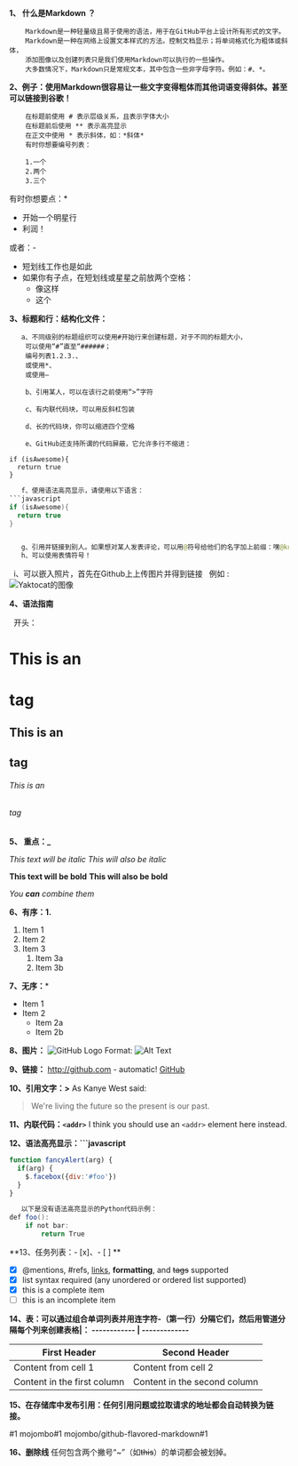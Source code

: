 
**1、 什么是Markdown ？**
```
    Markdown是一种轻量级且易于使用的语法，用于在GitHub平台上设计所有形式的文字。
    Markdown是一种在网络上设置文本样式的方法。控制文档显示；将单词格式化为粗体或斜体，
    添加图像以及创建列表只是我们使用Markdown可以执行的一些操作。
    大多数情况下，Markdown只是常规文本，其中包含一些非字母字符。例如：#、*。
```

**2、例子：使用Markdown很容易让一些文字变得粗体而其他词语变得斜体。甚至可以链接到谷歌！**
```
    在标题前使用 # 表示层级关系，且表示字体大小
    在标题前后使用 ** 表示高亮显示
    在正文中使用 * 表示斜体，如：*斜体* 
    有时你想要编号列表：

    1.一个
    2.两个
    3.三个
```


有时你想要点：*

* 开始一个明星行
* 利润！

或者：- 

- 短划线工作也是如此
- 如果你有子点，在短划线或星星之前放两个空格：
  - 像这样
  - 这个
    
   
**3、标题和行：结构化文件：**
```
   a、不同级别的标题组织可以使用#开始行来创建标题，对于不同的标题大小，
    可以使用“#”直至“######；
    编号列表1.2.3.、
    或使用*、
    或使用—
    
    b、引用某人，可以在该行之前使用“>”字符
    
    c、有内联代码块，可以用反斜杠包装
    
    d、长的代码块，你可以缩进四个空格
    
    e、GitHub还支持所谓的代码屏蔽，它允许多行不缩进：
```
    
```
if (isAwesome){
  return true
}
```
```java
   f、使用语法高亮显示，请使用以下语言：
```javascript
if (isAwesome){
  return true
}


   g、引用并链接到别人。如果想对某人发表评论，可以用@符号给他们的名字加上前缀：嘿@kneath  - 爱你的毛衣！
   h、可以使用表情符号！
 ```  
   i、可以嵌入照片，首先在Github上上传图片并得到链接
   例如 :![Yaktocat的图像](https://octodex.github.com/images/yaktocat.png)
   
**4、语法指南**

   开头：
# This is an <h1> tag
## This is an <h2> tag
###### This is an <h6> tag


**5、 重点：_**

*This text will be italic*
_This will also be italic_

**This text will be bold**
__This will also be bold__

_You **can** combine them_


**6、有序：1.**

1. Item 1
1. Item 2
1. Item 3
   1. Item 3a
   1. Item 3b
   
   
**7、无序：***
* Item 1
* Item 2
  * Item 2a
  * Item 2b
   
   
**8、图片：[]()**
![GitHub Logo](/images/logo.png)
Format: ![Alt Text](url)

**9、链接：**
http://github.com - automatic!
[GitHub](http://github.com)

**10、引用文字：>**
As Kanye West said:

> We're living the future so
> the present is our past.

**11、内联代码：`<addr>`**
I think you should use an
`<addr>` element here instead.

**12、语法高亮显示：```javascript**
```javascript
function fancyAlert(arg) {
  if(arg) {
    $.facebox({div:'#foo'})
  }
}
```
```java
   以下是没有语法高亮显示的Python代码示例：
def foo():
    if not bar:
        return True
```

**13、任务列表：- [x]、- [ ] **

- [x] @mentions, #refs, [links](), **formatting**, and <del>tags</del> supported
- [x] list syntax required (any unordered or ordered list supported)
- [x] this is a complete item
- [ ] this is an incomplete item

**14、表：可以通过组合单词列表​​并用连字符-（第一行）分隔它们，然后用管道分隔每个列来创建表格|：
------------ | -------------**
 
First Header | Second Header
------------ | -------------
Content from cell 1 | Content from cell 2
Content in the first column | Content in the second column

**15、在存储库中发布引用：任何引用问题或拉取请求的地址都会自动转换为链接。**

 #1
mojombo#1
mojombo/github-flavored-markdown#1

**16、删除线**
任何包含两个撇号“~”（如~~this~~）的单词都会被划掉。
```
   
